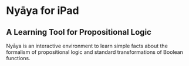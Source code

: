 Nyāya for iPad
==============

A Learning Tool for Propositional Logic
---------------------------------------

Nyāya is an interactive environment to learn simple facts about the formalism of propositional logic and standard transformations of Boolean functions.

